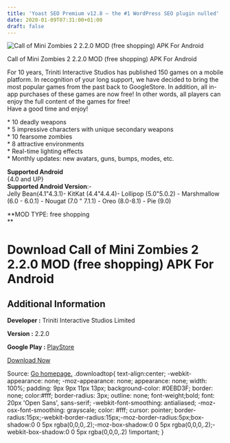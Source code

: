 ```yaml
---
title: 'Yoast SEO Premium v12.8 – the #1 WordPress SEO plugin nulled'
date: 2020-01-09T07:31:00+01:00
draft: false
---
```


![Call of Mini Zombies 2 2.2.0 MOD (free shopping) APK For Android](https://i1.wp.com/apkhome.net/wp-content/uploads/2020/01/Call-of-Mini-Zombies-2-2.2.0-MOD-free-shopping.png "Call of Mini Zombies 2 2.2.0 MOD (free shopping) APK For Android")

  

Call of Mini Zombies 2 2.2.0 MOD (free shopping) APK For Android

For 10 years, Triniti Interactive Studios has published 150 games on a mobile platform. In recognition of your long support, we have decided to bring the most popular games from the past back to GoogleStore. In addition, all in-app purchases of these games are now free! In other words, all players can enjoy the full content of the games for free!  
Have a good time and enjoy!

\* 10 deadly weapons  
\* 5 impressive characters with unique secondary weapons  
\* 10 fearsome zombies  
\* 8 attractive environments  
\* Real-time lighting effects  
\* Monthly updates: new avatars, guns, bumps, modes, etc.

**Supported Android**  
{4.0 and UP}  
**Supported Android Version**:-  
Jelly Bean(4.1"4.3.1)- KitKat (4.4"4.4.4)- Lollipop (5.0"5.0.2) - Marshmallow (6.0 - 6.0.1) - Nougat (7.0 " 7.1.1) - Oreo (8.0-8.1) - Pie (9.0)

**MOD TYPE: free shopping  
**

Download Call of Mini Zombies 2 2.2.0 MOD (free shopping) APK For Android
=========================================================================

Additional Information
----------------------

**Developer :** Triniti Interactive Studios Limited

**Version :** 2.2.0

**Google Play :** [PlayStore](https://play.google.com/store/apps/details?id=com.trinitigame.android.callofminizombies2)

  

[Download Now](https://store4app.co/post/call-of-mini-zombies-2-2-2-0-mod-free-shopping-apk-for-android_1578469554)

  
Source: [Go homepage.](https://store4app.co/post/call-of-mini-zombies-2-2-2-0-mod-free-shopping-apk-for-android_1578469554) .downloadtop{ text-align:center; -webkit-appearance: none; -moz-appearance: none; appearance: none; width: 100%; padding: 9px 9px 11px 13px; background-color: #0EBD3F; border: none; color:#fff; border-radius: 3px; outline: none; font-weight;bold; font: 20px 'Open Sans', sans-serif; -webkit-font-smoothing: antialiased; -moz-osx-font-smoothing: grayscale; color: #fff; cursor: pointer; border-radius:15px;-webkit-border-radius:15px;-moz-border-radius:5px;box-shadow:0 0 5px rgba(0,0,0,.2);-moz-box-shadow:0 0 5px rgba(0,0,0,.2);-webkit-box-shadow:0 0 5px rgba(0,0,0,.2) !important; }